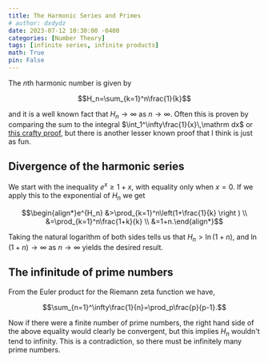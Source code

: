```yaml
---
title: The Harmonic Series and Primes
# author: dxdydz
date: 2023-07-12 10:30:00 -0400
categories: [Number Theory]
tags: [infinite series, infinite products]
math: True
pin: False
---
```


The $n\text{th}$ harmonic number is given by

$$H_n=\sum_{k=1}^n\frac{1}{k}$$

and it is a well known fact that $H_n\to\infty$ as $n\to\infty$. Often this is proven by comparing the sum to the integral $\int_1^\infty\frac{1}{x}\,\mathrm dx$ or [this crafty proof](https://proofwiki.org/wiki/Harmonic_Series_is_Divergent#Proof_1), but there is another lesser known proof that I think is just as fun.

## Divergence of the harmonic series

We start with the inequality $e^x\geq1+x$, with equality only when $x=0$. If we apply this to the exponential of $H_n$ we get

$$\begin{align*}e^{H_n} &>\prod_{k=1}^n\left(1+\frac{1}{k} \right ) \\  &=\prod_{k=1}^n\frac{1+k}{k} \\  &=1+n.\end{align*}$$

Taking the natural logarithm of both sides tells us that $H_n>\ln(1+n)$, and $\ln(1+n)\to\infty$ as $n\to\infty$ yields the desired result.

## The infinitude of prime numbers

From the Euler product for the Riemann zeta function we have,

$$\sum_{n=1}^\infty\frac{1}{n}=\prod_p\frac{p}{p-1}.$$

Now if there were a finite number of prime numbers, the right hand side of the above equality would clearly be convergent, but this implies $H_n$ wouldn't tend to infinity. This is a contradiction, so there must be infinitely many prime numbers.